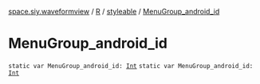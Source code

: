 [space.siy.waveformview](../../index.md) / [R](../index.md) / [styleable](index.md) / [MenuGroup_android_id](./-menu-group_android_id.md)

# MenuGroup_android_id

`static var MenuGroup_android_id: `[`Int`](https://kotlinlang.org/api/latest/jvm/stdlib/kotlin/-int/index.html)
`static var MenuGroup_android_id: `[`Int`](https://kotlinlang.org/api/latest/jvm/stdlib/kotlin/-int/index.html)